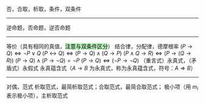 否，合取，析取，条件，双条件

---
逆命题，否命题，逆否命题

---
等价（具有相同的真值，<mark style="background: #b8f3b8 ;">注意与双条件区分</mark>）
结合律，分配律，德摩根率
$(P\to Q)\Leftrightarrow \neg P\vee Q$
$(P\leftrightarrow Q)\Leftrightarrow (P\rightarrow Q)\wedge (Q\rightarrow P)$
$(P\wedge Q \rightarrow R)\Leftrightarrow (P\rightarrow(Q\rightarrow R))$
$(P\rightarrow Q)\wedge (P\rightarrow\neg Q)=\neg P$
$(P\rightarrow Q)\Leftrightarrow (\neg P \rightarrow \neg Q)$
（重言式）永真式，（矛盾式）永假式
永真蕴含式（$A\rightarrow B$ 为永真式，称为永真蕴含式，符号：$A\Rightarrow B$）


---
对偶，范式
析取范式，最简析取范式；合取范式，最简合取范式；
极小项（用 $m_i$ 表示极小项），主析取范式